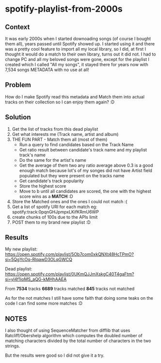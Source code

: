 # spotify-playlist-from-2000s

## Context
It was early 2000s when I started downoading songs (of course I bought them all), years passed until Spotify showed up. I started using it and there was a pretty cool feature to import all my local library, so I did, at first I thought it would do a match to their own library, turns out it did not. I had to change PC and all my beloved songs were gone, except for the playlist I created which I called "All my songs", it stayed there for years now with 7,534 songs METADATA with no use at all! 

## Problem
How do I make Spotify read this metadata and Match them into actual tracks on their collection so I can enjoy them again? :D

## Solution
1. Get the list of tracks from this dead playlist
2. Get what interests me (Track name, artist and album)
3. THE FUN PART - Match them all (most of them)
    - Run a query to find candidates based on the Track Name
    - Get ratio result between candidate's track name and my playlist track's name
    - Do the same for the artist's name
    - Get the average of them two any ratio average above 0.3 is a good enough match because lot's of my songes did not have Artist field populated but they were present on the tracks name
    - Get candidate's track popularity
    - Store the highest score
    - Move to b until all candidates are scored, the one with the highest score wins as a **MATCH** :D 
4. Store the Matched ones and the ones I could not match :(
5. Get a list of spotify URI for each match eg: spotify:track:0pqnGHJpmpxLKifKRmU6WP
6. create chunks of 100s due to the APIs limit
7. POST them to my brand new playlist :D

## Results
My new playlist: https://open.spotify.com/playlist/5Ob7com0xkQNXt48HcTPmO?si=5QgYcOq-RlqawD3OLqGWCQ

Dead playlist: https://open.spotify.com/playlist/0UKmQJJmXskgC40T4gaFtm?si=yl4f1ioMS_aQG-kMHhAAEA

From **7534** tracks
**6689** tracks matched
**845** tracks not matched

As for the not matches I still have some faith that doing some teaks on the code I can find some more matches :D

## NOTES
I also thought of using SequenceMatcher from difflib that uses Ratcliff/Obershelp algorithm which computes the doubled number of matching characters divided by the total number of characters in the two strings.

But the results were good so I did not give it a try.
